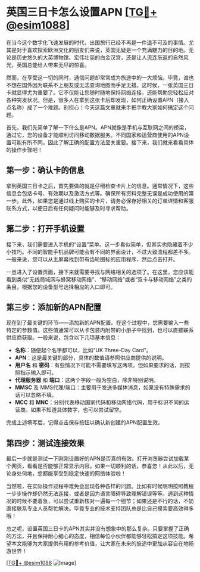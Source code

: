 # 英国三日卡怎么设置APN [[TG💪+ @esim1088](https://t.me/s/esim1088)]

在当今这个数字化飞速发展的时代，出国旅行已经不再是一件遥不可及的事情。尤其是对于喜欢探索欧洲文化的朋友们来说，英国无疑是一个充满魅力的目的地。无论是历史悠久的大英博物馆、宏伟壮丽的白金汉宫，还是让人流连忘返的自然风光，英国总能给人带来无尽的惊喜。

然而，在享受这一切的同时，通信问题却常常成为旅途中的一大烦恼。毕竟，谁也不想在国外因为联系不上朋友或无法查询地图而手足无措。这时候，一张英国三日卡就显得尤为重要了。它不仅能让您随时随地保持网络连接，还能帮助您轻松应对各种突发状况。但是，很多人在拿到这张卡后却发现，如何正确设置APN（接入点名称）成了一个难题。别担心！今天这篇文章就来手把手教大家如何搞定这个问题。

首先，我们先简单了解一下什么是APN。APN就像是手机与互联网之间的桥梁，通过它，您的设备才能顺利访问移动数据服务。不同国家和运营商使用的APN设置可能有所不同，因此了解正确的配置方法至关重要。接下来，我们就来看看具体的操作步骤吧！

## 第一步：确认卡的信息

拿到英国三日卡之后，首先要做的就是仔细检查卡片上的信息。通常情况下，这些信息会包括卡号、有效期以及激活方式等。确保所有资料完整无误是成功使用的第一步。此外，如果您是通过线上购买的卡片，请务必保存好相关的订单详情和客服联系方式，以便日后有任何疑问时能够及时寻求帮助。

## 第二步：打开手机设置

接下来，我们需要进入手机的“设置”菜单。这一步看似简单，但其实也隐藏着不少小技巧。不同的智能手机品牌可能会有不同的界面设计，不过大致流程都差不多。一般来说，您可以从主屏幕找到带有齿轮图标的应用程序，然后点击打开。

一旦进入了设置页面，接下来就需要寻找与网络相关的选项了。在这里，您应该能看到类似“无线局域网与蜂窝移动网络”、“移动网络”或者“双卡与移动网络”之类的条目。根据您的设备型号选择相应的入口即可。

## 第三步：添加新的APN配置

现在到了最关键的环节——添加新的APN配置。在这个过程中，您需要输入一些特定的参数值。这些值通常可以从卡包装内附带的小册子中找到，也可以直接联系供应商获取。一般来说，包含以下几项基本信息：

- **名称**：随便起个名字都可以，比如“UK Three-Day Card”。
- **APN**：这是最关键的部分，具体的数值请参照供应商提供的说明。
- **用户名** 和 **密码**：有些情况下可能不需要填写这两项，但如果要求的话，则按照指示输入即可。
- **代理服务器** 和 **端口**：这两个字段一般为空白，除非特别说明。
- **MMSC** 及 MMS代理/端口：主要用于发送多媒体消息，如果没有特殊需求的话可以忽略不填。
- **MCC** 和 **MNC**：分别代表移动国家代码和移动网络代码，用于标识不同的运营商。如果不知道具体数字，也可以尝试留空。

完成上述填写后，记得点击保存按钮以确认新创建的APN配置生效。

## 第四步：测试连接效果

最后一步就是测试一下刚刚设置好的APN是否真的有效。打开浏览器尝试加载某个网页，看看是否能够正常显示内容。如果一切顺利的话，恭喜您！从此以后，无论身处何地，您都能享受到稳定快速的网络体验啦！

当然啦，在实际操作过程中难免会出现各种各样的问题。比如有时候明明按照教程一步步操作却仍然无法连接，或者是因为语言障碍导致理解错误等等。遇到这种情况的时候不要着急，可以尝试重新核对一遍每一个细节；如果还是不行的话，不妨直接联系专业人员帮忙解决。毕竟专业的技术支持团队总是比自己摸索要高效得多哦！

总之呢，设置英国三日卡的APN其实并没有想象中的那么复杂。只要掌握了正确的方法，并且保持耐心细心的态度，相信每位小伙伴都能够轻松搞定这项技能。希望本文能够为大家提供有用的参考价值，让大家在未来的旅途中更加从容自在地畅游世界！

[[TG💪+ @esim1088](https://t.me/s/esim1088) ![Image](https://i.postimg.cc/4NQfJmqS/Snipaste-2025-05-13-00-14-12.png)]